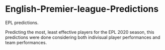 # English-Premier-league-Predictions
EPL predictions.

Predicting the most, least effective players for the EPL 2020 season, this predictions were done considering both indivisual player performances and team performances.
